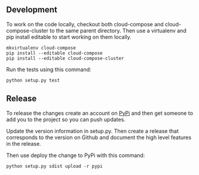 ## Development
To work on the code locally, checkout both cloud-compose and cloud-compose-cluster to the same parent directory. Then use a virtualenv and pip install editable to start working on them locally.
```
mkvirtualenv cloud-compose
pip install --editable cloud-compose
pip install --editable cloud-compose-cluster
```

Run the tests using this command:
```
python setup.py test
```

## Release
To release the changes create an account on [PyPi](https://pypi.python.org/pypi) and then get someone to add you to the project so you can push updates.

Update the version information in setup.py. Then create a release that corresponds to the version on Github and document the high level features in the release.

Then use deploy the change to PyPi with this command:
```
python setup.py sdist upload -r pypi
```
